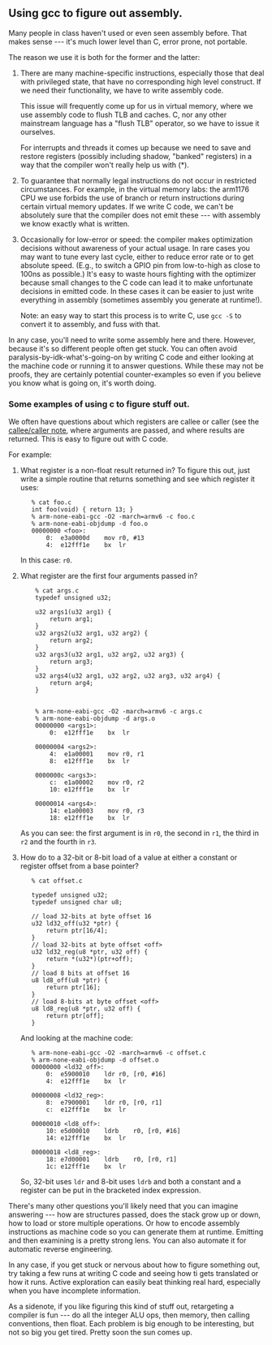 ## Using gcc to figure out assembly.

Many people in class haven't used or even seen assembly before.   That
makes sense --- it's much lower level than C, error prone, not portable.

The reason we use it is both for the former and the latter:

  1. There are many machine-specific instructions, especially those
     that deal with privileged state, that have no corresponding high
     level construct.     If we need their functionality, we have to
     write assembly code.   

     This issue will frequently come up for us in virtual memory, where
     we use assembly code to flush TLB and caches.  C, nor any other
     mainstream language has a "flush TLB" operator,  so we have to
     issue it ourselves.

     For interrupts and threads it comes up because we need to save and
     restore registers (possibly including shadow, "banked" registers)
     in a way that the compiler won't really help us with (*).

  2. To guarantee that normally legal instructions do not occur in
     restricted circumstances.  For example, in the virtual memory
     labs:  the arm1176 CPU we use forbids the use of branch or return
     instructions during certain virtual memory updates.  If we write C
     code, we can't be absolutely sure that the compiler does not emit
     these --- with assembly we know exactly what is written.

  3. Occasionally for low-error or speed: the compiler 
     makes optimization decisions without awareness of your actual
     usage.  In rare cases you may want to tune every last cycle, either
     to reduce error rate or to get absolute speed.  (E.g., to switch
     a GPIO pin from low-to-high as close to 100ns as possible.)
     It's easy to waste hours fighting with the optimizer because small
     changes to the C code can lead it to make unfortunate decisions
     in emitted code.   In these cases it can be easier to just write
     everything in assembly (sometimes assembly you generate at runtime!).

     Note: an easy way to start this process is to write C, use `gcc -S`
     to convert it to assembly, and fuss with that.

In any case, you'll need to write some assembly here and there.  However,
because it's so different people often get stuck.  You can often avoid
paralysis-by-idk-what's-going-on by writing C code and either looking
at the machine code or running it to answer questions.  While these may
not be proofs, they are certainly potential counter-examples so even if
you believe you know what is going on, it's worth doing.


### Some examples of using c to figure stuff out.

We often have questions about which registers are callee or caller
(see the [callee/caller note](../callee-caller/README.md), where
arguments are passed, and where results are returned.  This is 
easy to figure out with C code.

For example:

 1.  What register is a non-float result returned in?   To figure
     this out, just write a simple routine that returns something and
     see which register it uses:

            % cat foo.c
            int foo(void) { return 13; }
            % arm-none-eabi-gcc -O2 -march=armv6 -c foo.c
            % arm-none-eabi-objdump -d foo.o
            00000000 <foo>:
                0:  e3a0000d    mov r0, #13
                4:  e12fff1e    bx  lr

     In this case: `r0`.

 2. What register are the first four arguments passed in?

            % cat args.c
            typedef unsigned u32;

            u32 args1(u32 arg1) {
                return arg1;
            }
            u32 args2(u32 arg1, u32 arg2) {
                return arg2;
            }
            u32 args3(u32 arg1, u32 arg2, u32 arg3) {
                return arg3;
            }
            u32 args4(u32 arg1, u32 arg2, u32 arg3, u32 arg4) {
                return arg4;
            }


            % arm-none-eabi-gcc -O2 -march=armv6 -c args.c
            % arm-none-eabi-objdump -d args.o
            00000000 <args1>:
                0:  e12fff1e    bx  lr

            00000004 <args2>:
                4:  e1a00001    mov r0, r1
                8:  e12fff1e    bx  lr

            0000000c <args3>:
                c:  e1a00002    mov r0, r2
                10: e12fff1e    bx  lr

            00000014 <args4>:
                14: e1a00003    mov r0, r3
                18: e12fff1e    bx  lr


    As you can see: the first argument is in `r0`, the second in `r1`,
    the third in `r2` and the fourth in `r3`.

  3. How do to a 32-bit or 8-bit load of a value at either a 
     constant or register offset from a base pointer?

            % cat offset.c
        
            typedef unsigned u32;
            typedef unsigned char u8;
            
            // load 32-bits at byte offset 16
            u32 ld32_off(u32 *ptr) {
                return ptr[16/4];
            }
            // load 32-bits at byte offset <off>
            u32 ld32_reg(u8 *ptr, u32 off) {
                return *(u32*)(ptr+off);
            }
            // load 8 bits at offset 16
            u8 ld8_off(u8 *ptr) {
                return ptr[16];
            }
            // load 8-bits at byte offset <off>
            u8 ld8_reg(u8 *ptr, u32 off) {
                return ptr[off];
            }

     And looking at the machine code:

            % arm-none-eabi-gcc -O2 -march=armv6 -c offset.c
            % arm-none-eabi-objdump -d offset.o
            00000000 <ld32_off>:
                0:	e5900010 	ldr	r0, [r0, #16]
                4:	e12fff1e 	bx	lr
            
            00000008 <ld32_reg>:
                8:	e7900001 	ldr	r0, [r0, r1]
                c:	e12fff1e 	bx	lr
            
            00000010 <ld8_off>:
                10:	e5d00010 	ldrb	r0, [r0, #16]
                14:	e12fff1e 	bx	lr
            
            00000018 <ld8_reg>:
                18:	e7d00001 	ldrb	r0, [r0, r1]
                1c:	e12fff1e 	bx	lr


     So, 32-bit uses `ldr` and 8-bit uses `ldrb` and both a constant
     and a register can be put in the bracketed index expression.
    

There's many other questions you'll likely need that you can imagine
answering --- how are structures passed,  does the stack grow up or down,
how to load or store multiple operations.  Or how to encode assembly
instructions as machine code so you can generate them at runtime.
Emitting and then examining is a pretty strong lens.  You can also
automate it for automatic reverse engineering.

In any case, if you get stuck or nervous about how to figure something out,
try taking a few runs at writing C code and seeing how ti gets translated
or how it runs.    Active exploration can easily beat thinking real hard,
especially when you have incomplete information.

As a sidenote, if you like figuring this kind of stuff out, retargeting a
compiler is fun --- do all the integer ALU ops, then memory, then calling
conventions, then float.   Each problem is big enough to be interesting,
but not so big you get tired.  Pretty soon the sun comes up.
